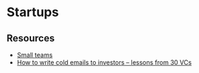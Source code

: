 # Startups

## Resources

- [Small teams](https://stevepulec.com/posts/small/)
- [How to write cold emails to investors – lessons from 30 VCs](https://www.flowrite.com/blog/cold-email-to-investors)


